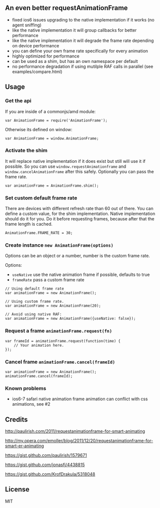 ## An even better requestAnimationFrame

- fixed ios6 issues upgrading to the native implementation if it works (no agent sniffing)
- like the native implementation it will group callbacks for better performance
- like the native implementation it will degrade the frame rate depending on device performance
- you can define your own frame rate specifically for every animation
- highly optimized for performance
- can be used as a shim, but has an own namespace per default
- no performance degradation if using mutilple RAF calls in parallel (see examples/compare.html)

## Usage

### Get the api

If you are inside of a commonjs/amd module:

    var AnimationFrame = require('AnimationFrame');

Otherwise its defined on window:

    var AnimationFrame = window.AnimationFrame;

### Activate the shim

It will replace native implementation if it does exist but still will use it if possible.
So you can use `window.requestAnimationframe` and `window.cancelAnimationFrame` after this  safely. Optionally you can pass the frame rate.

    var animationFrame = AnimationFrame.shim();

### Set custom default frame rate

There are devices with different refresh rate than 60 out of there. You can define a custom value, for the shim implementation. Native implementation should do it for you.
Do it before requesting frames, because after that the frame length is cached.

    AnimationFrame.FRAME_RATE = 30;

### Create instance `new AnimationFrame(options)`

Options can be an object or a number, number is the custom frame rate.

Options:
   - `useNative` use the native animation frame if possible, defaults to true
   - `frameRate` pass a custom frame rate

    // Using default frame rate
    var animationFrame = new AnimationFrame();

    // Using custom frame rate.
    var animationFrame = new AnimationFrame(20);

    // Avoid using native RAF:
    var animationFrame = new AnimationFrame({useNative: false});

### Request a frame `animationFrame.request(fn)`

    var frameId = animationFrame.request(function(time) {
        // Your animation here.
    });


### Cancel frame `animationFrame.cancel(frameId)`

    var animationFrame = new AnimationFrame();
    animationFrame.cancel(frameId);

### Known problems
- ios6-7 safari native animation frame animation can conflict with css animations, see #2

## Credits

http://paulirish.com/2011/requestanimationframe-for-smart-animating

http://my.opera.com/emoller/blog/2011/12/20/requestanimationframe-for-smart-er-animating

https://gist.github.com/paulirish/1579671

https://gist.github.com/jonasfj/4438815

https://gist.github.com/KrofDrakula/5318048

## License

MIT
